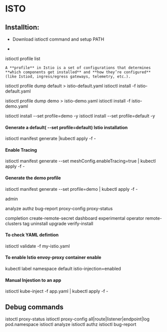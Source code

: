 # ISTO


## Installtion:
- Download istioctl command and setup PATH

- 
istioctl profile list 
```text
A **profile** in Istio is a set of configurations that determines **which components get installed** and **how they’re configured** (like Istiod, ingress/egress gateways, telemetry, etc.).
```

istioctl profile dump default > istio-default.yaml
istioctl install -f istio-default.yaml

istioctl profile dump demo > istio-demo.yaml
istioctl install -f istio-demo.yaml


istioctl install --set profile=demo -y
istioctl install --set profile=default -y


#### Generate a default( --set profile=default) Istio installation
istioctl manifest generate |kubectl apply -f -

#### Enable Tracing
istioctl manifest generate --set meshConfig.enableTracing=true | kubectl apply -f -

#### Generate the demo profile
istioctl manifest generate --set profile=demo | kubectl apply -f -




admin

analyze
authz
bug-report
proxy-config
proxy-status

completion
create-remote-secret
dashboard
experimental
operator
remote-clusters
tag
uninstall
upgrade
verify-install



#### To check YAML defintion 
istioctl validate -f my-istio.yaml


#### To enable Istio envoy-proxy container enable
kubectl label namespace default istio-injection=enabled

#### Manual Injestion to an app
istioctl kube-inject -f app.yaml | kubectl apply -f -

## Debug commands 
istoctl proxy-status
istioctl proxy-config all|route|listener|endpoint|log pod.namespace
istioctl analyze
istioctl authz
istioctl bug-report